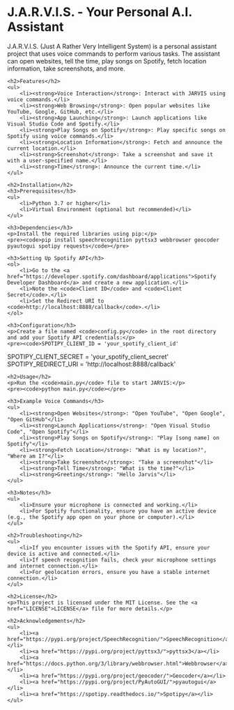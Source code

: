<!DOCTYPE html>
<html>
<head>
    <title>J.A.R.V.I.S. - Your Personal A.I. Assistant</title>
</head>
<body>
    <h1>J.A.R.V.I.S. - Your Personal A.I. Assistant</h1>
    <p>J.A.R.V.I.S. (Just A Rather Very Intelligent System) is a personal assistant project that uses voice commands to perform various tasks. The assistant can open websites, tell the time, play songs on Spotify, fetch location information, take screenshots, and more.</p>

    <h2>Features</h2>
    <ul>
        <li><strong>Voice Interaction</strong>: Interact with JARVIS using voice commands.</li>
        <li><strong>Web Browsing</strong>: Open popular websites like YouTube, Google, GitHub, etc.</li>
        <li><strong>App Launching</strong>: Launch applications like Visual Studio Code and Spotify.</li>
        <li><strong>Play Songs on Spotify</strong>: Play specific songs on Spotify using voice commands.</li>
        <li><strong>Location Information</strong>: Fetch and announce the current location.</li>
        <li><strong>Screenshot</strong>: Take a screenshot and save it with a user-specified name.</li>
        <li><strong>Time</strong>: Announce the current time.</li>
    </ul>

    <h2>Installation</h2>
    <h3>Prerequisites</h3>
    <ul>
        <li>Python 3.7 or higher</li>
        <li>Virtual Environment (optional but recommended)</li>
    </ul>

    <h3>Dependencies</h3>
    <p>Install the required libraries using pip:</p>
    <pre><code>pip install speechrecognition pyttsx3 webbrowser geocoder pyautogui spotipy requests</code></pre>

    <h3>Setting Up Spotify API</h3>
    <ol>
        <li>Go to the <a href="https://developer.spotify.com/dashboard/applications">Spotify Developer Dashboard</a> and create a new application.</li>
        <li>Note the <code>Client ID</code> and <code>Client Secret</code>.</li>
        <li>Set the Redirect URI to <code>http://localhost:8888/callback</code>.</li>
    </ol>

    <h3>Configuration</h3>
    <p>Create a file named <code>config.py</code> in the root directory and add your Spotify API credentials:</p>
    <pre><code>SPOTIPY_CLIENT_ID = 'your_spotify_client_id'
SPOTIPY_CLIENT_SECRET = 'your_spotify_client_secret'
SPOTIPY_REDIRECT_URI = 'http://localhost:8888/callback'</code></pre>

    <h2>Usage</h2>
    <p>Run the <code>main.py</code> file to start JARVIS:</p>
    <pre><code>python main.py</code></pre>

    <h3>Example Voice Commands</h3>
    <ul>
        <li><strong>Open Websites</strong>: "Open YouTube", "Open Google", "Open GitHub"</li>
        <li><strong>Launch Applications</strong>: "Open Visual Studio Code", "Open Spotify"</li>
        <li><strong>Play Songs on Spotify</strong>: "Play [song name] on Spotify"</li>
        <li><strong>Fetch Location</strong>: "What is my location?", "Where am I?"</li>
        <li><strong>Take Screenshot</strong>: "Take a screenshot"</li>
        <li><strong>Tell Time</strong>: "What is the time?"</li>
        <li><strong>Greeting</strong>: "Hello Jarvis"</li>
    </ul>

    <h3>Notes</h3>
    <ul>
        <li>Ensure your microphone is connected and working.</li>
        <li>For Spotify functionality, ensure you have an active device (e.g., the Spotify app open on your phone or computer).</li>
    </ul>

    <h2>Troubleshooting</h2>
    <ul>
        <li>If you encounter issues with the Spotify API, ensure your device is active and connected.</li>
        <li>If speech recognition fails, check your microphone settings and internet connection.</li>
        <li>For geolocation errors, ensure you have a stable internet connection.</li>
    </ul>

    <h2>License</h2>
    <p>This project is licensed under the MIT License. See the <a href="LICENSE">LICENSE</a> file for more details.</p>

    <h2>Acknowledgements</h2>
    <ul>
        <li><a href="https://pypi.org/project/SpeechRecognition/">SpeechRecognition</a></li>
        <li><a href="https://pypi.org/project/pyttsx3/">pyttsx3</a></li>
        <li><a href="https://docs.python.org/3/library/webbrowser.html">Webbrowser</a></li>
        <li><a href="https://pypi.org/project/geocoder/">Geocoder</a></li>
        <li><a href="https://pypi.org/project/PyAutoGUI/">pyautogui</a></li>
        <li><a href="https://spotipy.readthedocs.io/">Spotipy</a></li>
    </ul>
</body>
</html>

